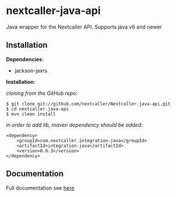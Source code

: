 nextcaller-java-api
=====================

Java wrapper for the Nextcaller API.
Supports java v6 and newer


Installation
------------

**Dependencies**:

* jackson-jaxrs

**Installation**:

*cloning from the GitHub repo*:

    $ git clone git://github.com/nextcaller/Nextcaller-java-api.git
    $ cd nextcaller-java-api
    $ mvn clean install

*in order to add lib, maven dependency should be added*:


    <dependency>
        <groupId>com.nextcaller.integration-java</groupId>
        <artifactId>integration-java</artifactId>
        <version>0.0.3</version>
    </dependency>

Documentation
--------------

Full documentation see [here](https://nextcaller.com/documentation/#/getting-started/java)

